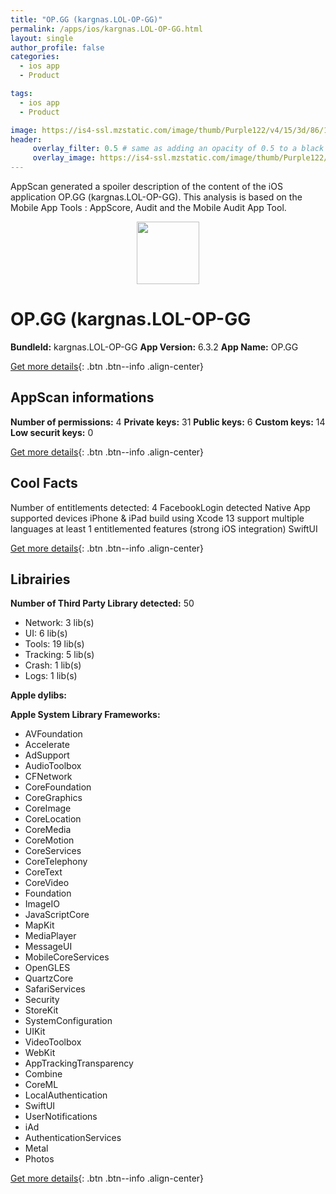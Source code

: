 ```yaml
---
title: "OP.GG (kargnas.LOL-OP-GG)"
permalink: /apps/ios/kargnas.LOL-OP-GG.html
layout: single
author_profile: false
categories: 
  - ios app 
  - Product 

tags: 
  - ios app 
  - Product 

image: https://is4-ssl.mzstatic.com/image/thumb/Purple122/v4/15/3d/86/153d86c8-07e8-3534-2fbf-71b1cc56260b/AppIcon-0-0-1x_U007emarketing-0-10-0-85-220.png/512x512bb.jpg
header: 
     overlay_filter: 0.5 # same as adding an opacity of 0.5 to a black background
     overlay_image: https://is4-ssl.mzstatic.com/image/thumb/Purple122/v4/15/3d/86/153d86c8-07e8-3534-2fbf-71b1cc56260b/AppIcon-0-0-1x_U007emarketing-0-10-0-85-220.png/512x512bb.jpg
---
```

AppScan generated a spoiler description of the content of the iOS application OP.GG (kargnas.LOL-OP-GG). This analysis is based on the Mobile App Tools : AppScore, Audit and the Mobile Audit App Tool.

  
  
<div style="text-align: center;"><img src="https://is4-ssl.mzstatic.com/image/thumb/Purple122/v4/15/3d/86/153d86c8-07e8-3534-2fbf-71b1cc56260b/AppIcon-0-0-1x_U007emarketing-0-10-0-85-220.png/512x512bb.jpg" width="100" height="100"></div>  
  
# OP.GG (kargnas.LOL-OP-GG

**BundleId:** kargnas.LOL-OP-GG
**App Version:** 6.3.2
**App Name:** OP.GG


[Get more details](/pricing.html){: .btn .btn--info .align-center}  
  
## AppScan informations 

**Number of permissions:** 4
**Private keys:** 31
**Public keys:** 6
**Custom keys:** 14
**Low securit keys:** 0
  
[Get more details](/pricing.html){: .btn .btn--info .align-center}

## Cool Facts

Number of entitlements detected: 4
FacebookLogin detected
Native App
supported devices iPhone & iPad
build using Xcode 13
support multiple languages
at least 1 entitlemented features (strong iOS integration)
SwiftUI
  
[Get more details](/pricing.html){: .btn .btn--info .align-center}

## Librairies 
**Number of Third Party Library detected:** 50
- Network: 3 lib(s)
- UI: 6 lib(s)
- Tools: 19 lib(s)
- Tracking: 5 lib(s)
- Crash: 1 lib(s)
- Logs: 1 lib(s)

**Apple dylibs:**


**Apple System Library Frameworks:**
- AVFoundation
- Accelerate
- AdSupport
- AudioToolbox
- CFNetwork
- CoreFoundation
- CoreGraphics
- CoreImage
- CoreLocation
- CoreMedia
- CoreMotion
- CoreServices
- CoreTelephony
- CoreText
- CoreVideo
- Foundation
- ImageIO
- JavaScriptCore
- MapKit
- MediaPlayer
- MessageUI
- MobileCoreServices
- OpenGLES
- QuartzCore
- SafariServices
- Security
- StoreKit
- SystemConfiguration
- UIKit
- VideoToolbox
- WebKit
- AppTrackingTransparency
- Combine
- CoreML
- LocalAuthentication
- SwiftUI
- UserNotifications
- iAd
- AuthenticationServices
- Metal
- Photos


  
[Get more details](/pricing.html){: .btn .btn--info .align-center}

